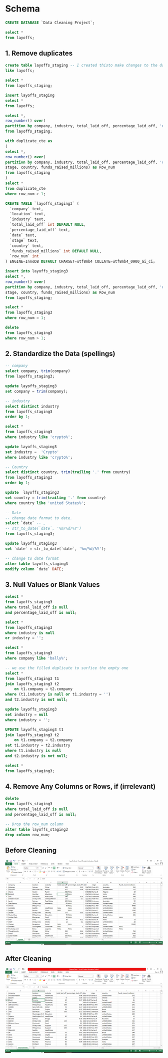 # Schema

```sql
CREATE DATABASE `Data Cleaning Project`;
```
```sql
select * 
from layoffs;
```

## 1. Remove duplicates
```sql
create table layoffs_staging -- I created thisto make changes to the data without altering the raw data
like layoffs;
```
```sql
select * 
from layoffs_staging;
```
```sql
insert layoffs_staging
select * 
from layoffs;
```
```sql
select *,
row_number() over(
partition by company, industry, total_laid_off, percentage_laid_off, 'date') as Row_num
from layoffs_staging;
```
```sql
with duplicate_cte as
(
select *,
row_number() over(
partition by company, industry, total_laid_off, percentage_laid_off, 'date',
stage, country, funds_raised_millions) as Row_num
from layoffs_staging
) 
select *
from duplicate_cte
where row_num > 1;
```
```sql
CREATE TABLE `layoffs_staging3` (
  `company` text,
  `location` text,
  `industry` text,
  `total_laid_off` int DEFAULT NULL,
  `percentage_laid_off` text,
  `date` text,
  `stage` text,
  `country` text,
  `funds_raised_millions` int DEFAULT NULL,
  `row_num` int
) ENGINE=InnoDB DEFAULT CHARSET=utf8mb4 COLLATE=utf8mb4_0900_ai_ci;
```
```sql
insert into layoffs_staging3
select *,
row_number() over(
partition by company, industry, total_laid_off, percentage_laid_off, 'date',
stage, country, funds_raised_millions) as Row_num
from layoffs_staging;
```
```sql
select *
from layoffs_staging3
where row_num = 1;
```
```sql
delete
from layoffs_staging3
where row_num > 1;
```
## 2. Standardize the Data (spellings)
```sql
-- company
select company, trim(company)
from layoffs_staging3;
```
```sql
update layoffs_staging3
set company = trim(company);
```
```sql
-- industry
select distinct industry
from layoffs_staging3
order by 1;
```
```sql
select * 
from layoffs_staging3
where industry like 'crypto%';
```
```sql
update layoffs_staging3
set industry =  'Crypto'
where industry like 'crypto%';
```
```sql
-- Country
select distinct country, trim(trailing '.' from country) 
from layoffs_staging3
order by 1;
```
```sql
update  layoffs_staging3
set country = trim(trailing '.' from country)
where country like 'united States%';
```
```sql
-- Date
-- change date format to date.
select `date` -- ,
-- str_to_date(`date`, '%m/%d/%Y')
from layoffs_staging3;
```
```sql  
update layoffs_staging3
set `date` = str_to_date(`date`, '%m/%d/%Y');
```
```sql
-- change to date format
alter table layoffs_staging3
modify column `date` DATE;
```
## 3. Null Values or Blank Values
```sql
select *
from layoffs_staging3
where total_laid_off is null
and percentage_laid_off is null;
```
```sql
select *
from layoffs_staging3
where industry is null
or industry = '';
```
```sql
select *
from layoffs_staging3
where company like 'bally%';
```
```sql
-- we use the filled duplicate to surfice the empty one
select *
from layoffs_staging3 t1
join layoffs_staging3 t2
	on t1.company = t2.company
where (t1.industry is null or t1.industry = '')
and t2.industry is not null;
```
```sql
update layoffs_staging3
set industry = null
where industry = '';
```
```sql
UPDATE layoffs_staging3 t1
join layoffs_staging3 t2
	on t1.company = t2.company
set t1.industry = t2.industry
where t1.industry is null
and t2.industry is not null;
```
```sql
select *
from layoffs_staging3;
```

## 4. Remove Any Columns or Rows, if (irrelevant)
```sql
delete
from layoffs_staging3
where total_laid_off is null
and percentage_laid_off is null;
```
```sql
-- Drop the row_num column
alter table layoffs_staging3
drop column row_num;
```
## Before Cleaning
![](https://github.com/XeNoX36/Data-Cleaning-With-SQL/blob/main/Before%20Cleaning.png)

## After Cleaning
![](https://github.com/XeNoX36/Data-Cleaning-With-SQL/blob/main/Cleaned.png)
